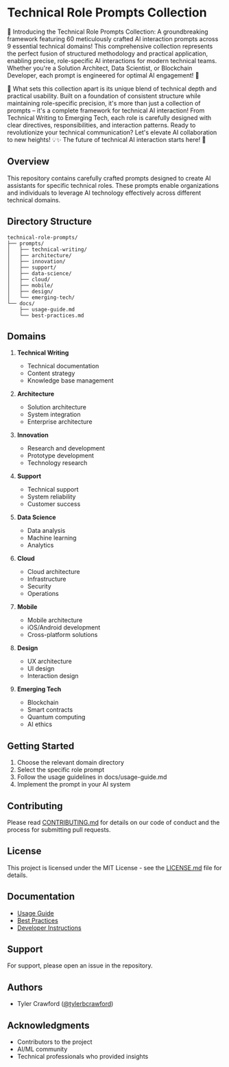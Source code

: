 # Technical Role Prompts Collection
🚀 Introducing the Technical Role Prompts Collection: A groundbreaking framework featuring 60 meticulously crafted AI interaction prompts across 9 essential technical domains! This comprehensive collection represents the perfect fusion of structured methodology and practical application, enabling precise, role-specific AI interactions for modern technical teams. Whether you're a Solution Architect, Data Scientist, or Blockchain Developer, each prompt is engineered for optimal AI engagement! 🎯

🌟 What sets this collection apart is its unique blend of technical depth and practical usability. Built on a foundation of consistent structure while maintaining role-specific precision, it's more than just a collection of prompts – it's a complete framework for technical AI interaction! From Technical Writing to Emerging Tech, each role is carefully designed with clear directives, responsibilities, and interaction patterns. Ready to revolutionize your technical communication? Let's elevate AI collaboration to new heights! 💡✨ The future of technical AI interaction starts here! 🔮

## Overview

This repository contains carefully crafted prompts designed to create AI assistants for specific technical roles. These prompts enable organizations and individuals to leverage AI technology effectively across different technical domains.

## Directory Structure

```
technical-role-prompts/
├── prompts/
│   ├── technical-writing/
│   ├── architecture/
│   ├── innovation/
│   ├── support/
│   ├── data-science/
│   ├── cloud/
│   ├── mobile/
│   ├── design/
│   └── emerging-tech/
└── docs/
    ├── usage-guide.md
    └── best-practices.md
```

## Domains

1. **Technical Writing**
   - Technical documentation
   - Content strategy
   - Knowledge base management

2. **Architecture**
   - Solution architecture
   - System integration
   - Enterprise architecture

3. **Innovation**
   - Research and development
   - Prototype development
   - Technology research

4. **Support**
   - Technical support
   - System reliability
   - Customer success

5. **Data Science**
   - Data analysis
   - Machine learning
   - Analytics

6. **Cloud**
   - Cloud architecture
   - Infrastructure
   - Security
   - Operations

7. **Mobile**
   - Mobile architecture
   - iOS/Android development
   - Cross-platform solutions

8. **Design**
   - UX architecture
   - UI design
   - Interaction design

9. **Emerging Tech**
   - Blockchain
   - Smart contracts
   - Quantum computing
   - AI ethics

## Getting Started

1. Choose the relevant domain directory
2. Select the specific role prompt
3. Follow the usage guidelines in docs/usage-guide.md
4. Implement the prompt in your AI system

## Contributing

Please read [CONTRIBUTING.md](CONTRIBUTING.md) for details on our code of conduct and the process for submitting pull requests.

## License

This project is licensed under the MIT License - see the [LICENSE.md](LICENSE.md) file for details.

## Documentation

- [Usage Guide](docs/usage-guide.md)
- [Best Practices](docs/best-practices.md)
- [Developer Instructions](DEVELOPER_INSTRUCTIONS.md)

## Support

For support, please open an issue in the repository.

## Authors

- Tyler Crawford ([@tylerbcrawford](https://github.com/tylerbcrawford))

## Acknowledgments

- Contributors to the project
- AI/ML community
- Technical professionals who provided insights
